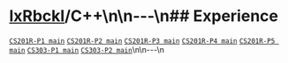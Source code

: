 # [lxRbckl](https://github.com/lxRbckl/lxRbckl/tree/main)/C++\n\n---\n## Experience
[`CS201R-P1 main`](https://github.com/ala2q6/CS201R-P1/blob/main/README.md) [`CS201R-P2 main`](https://github.com/ala2q6/CS201R-P2/blob/main/README.md) [`CS201R-P3 main`](https://github.com/ala2q6/CS201R-P3/blob/main/README.md) [`CS201R-P4 main`](https://github.com/ala2q6/CS201R-P4/blob/main/README.md) [`CS201R-P5 main`](https://github.com/ala2q6/CS201R-P5/blob/main/README.md) [`CS303-P1 main`](https://github.com/ala2q6/CS303-P1/blob/main/README.md) [`CS303-P2 main`](https://github.com/ala2q6/CS303-P2/blob/main/README.md)\n\n---\n